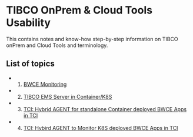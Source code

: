 # TIBCO OnPrem & Cloud Tools Usability

This contains notes and know-how step-by-step information on TIBCO onPrem and Cloud Tools and terminology.

## List of topics
- 1. [BWCE Monitoring](/BWCE-Monitoring/Readme.md)
- 2. [TIBCO EMS Server in Container/K8S](/EMS-in-Container/Readme.md)
- 3. [TCI: Hybrid AGENT for standalone Container deployed BWCE Apps in TCI](/tibagent-monitor-docker-container/README.md)
- 4. [TCI: Hybird AGENT to Monitor K8S deployed BWCE Apps in TCI](/tibagemt-monitor-k8s/Readme.md)
